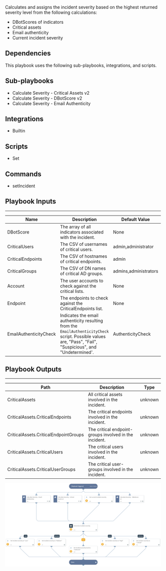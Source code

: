 Calculates and assigns the incident severity based on the highest returned severity level from the following calculations:

- DBotScores of indicators
- Critical assets
- Email authenticity
- Current incident severity

## Dependencies
This playbook uses the following sub-playbooks, integrations, and scripts.

## Sub-playbooks
* Calculate Severity - Critical Assets v2
* Calculate Severity - DBotScore v2
* Calculate Severity - Email Authenticity

## Integrations
* Builtin

## Scripts
* Set

## Commands
* setIncident

## Playbook Inputs
---

| **Name** | **Description** | **Default Value** | **Source** | **Required** |
| --- | --- | --- | --- | --- |
| DBotScore | The array of all indicators associated with the incident.  | None | DBotScore | Optional |
| CriticalUsers | The CSV of usernames of critical users. | admin,administrator | - | Optional |
| CriticalEndpoints | The CSV of hostnames of critical endpoints. | admin | - | Optional |
| CriticalGroups | The CSV of DN names of critical AD groups. | admins,administrators | - | Optional |
| Account | The user accounts to check against the critical lists. | None | Account | Optional |
| Endpoint | The endpoints to check against the CriticalEndpoints list. | None | Endpoint | Optional |
| EmailAuthenticityCheck | Indicates the email authenticity resulting from the `EmailAuthenticityCheck` script. Possible values are, "Pass", "Fail", "Suspicious", and "Undetermined'. | AuthenticityCheck | Email | Optional |

## Playbook Outputs
---

| **Path** | **Description** | **Type** |
| --- | --- | --- |
| CriticalAssets | All critical assets involved in the incident. | unknown |
| CriticalAssets.CriticalEndpoints | The critical endpoints involved in the incident. | unknown |
| CriticalAssets.CriticalEndpointGroups | The critical endpoint-groups involved in the incident. | unknown |
| CriticalAssets.CriticalUsers | The critical users involved in the incident. | unknown |
| CriticalAssets.CriticalUserGroups | The critical user-groups involved in the incident. | unknown |

![Calculate_Severity_Generic_v2](https://github.com/demisto/content/blob/1bdd5229392bd86f0cc58265a24df23ee3f7e662/docs/images/playbooks/Calculate_Severity_Generic_v2.png)
